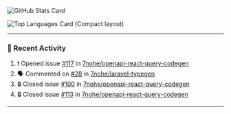 ![GitHub Stats Card](https://github-readme-stats.vercel.app/api?username=7nohe&count_private=true&theme=react)

![Top Languages Card (Compact layout)](https://github-readme-stats.vercel.app/api/top-langs/?username=7nohe&layout=compact&theme=react)

---

### :koala: Recent Activity

<!--START_SECTION:activity-->
1. ❗ Opened issue [#117](https://github.com/7nohe/openapi-react-query-codegen/issues/117) in [7nohe/openapi-react-query-codegen](https://github.com/7nohe/openapi-react-query-codegen)
2. 🗣 Commented on [#28](https://github.com/7nohe/laravel-typegen/issues/28#issuecomment-2118817123) in [7nohe/laravel-typegen](https://github.com/7nohe/laravel-typegen)
3. 🔒 Closed issue [#100](https://github.com/7nohe/openapi-react-query-codegen/issues/100) in [7nohe/openapi-react-query-codegen](https://github.com/7nohe/openapi-react-query-codegen)
4. 🔒 Closed issue [#113](https://github.com/7nohe/openapi-react-query-codegen/issues/113) in [7nohe/openapi-react-query-codegen](https://github.com/7nohe/openapi-react-query-codegen)
<!--END_SECTION:activity-->

---
